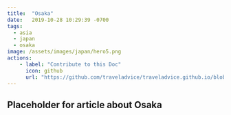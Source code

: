 ```yaml
---
title:  "Osaka"
date:   2019-10-28 10:29:39 -0700
tags: 
  - asia 
  - japan
  - osaka
image: /assets/images/japan/hero5.png
actions:
    - label: "Contribute to this Doc"
      icon: github
      url: "https://github.com/traveladvice/traveladvice.github.io/blob/master/_posts/2019-10-28-osaka.markdown"
---
```



## Placeholder for article about Osaka

[Tokyo]: /tokyo/
[Kyoto]: /kyoto/
[Japan]: /japan/
[Hokkaido]: /hokkaido/
[Shinkansen]: https://en.wikipedia.org/wiki/Shinkansen